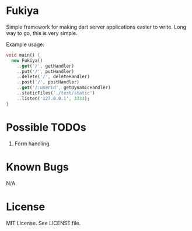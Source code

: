 Fukiya
======
Simple framework for making dart server applications easier to write. Long way to go, this is very simple.

Example usage:
```dart
void main() {
  new Fukiya()
    ..get('/', getHandler)
    ..put('/', putHandler)
    ..delete('/', deleteHandler)
    ..post('/', postHandler)
    ..get('/:userid', getDynamicHandler)
    ..staticFiles('./test/static')
    ..listen('127.0.0.1', 3333);
}
```

Possible TODOs
==============
1. Form handling.

Known Bugs
==========
N/A

License
=======
MIT License. See LICENSE file.
